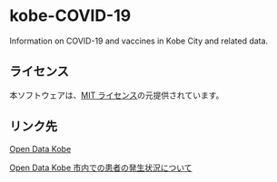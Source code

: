 # kobe-COVID-19

Information on COVID-19 and vaccines in Kobe City and related data.

## ライセンス

本ソフトウェアは、[MIT ライセンス](./LICENSE.txt)の元提供されています。

## リンク先

[Open Data Kobe](https://data.city.kobe.lg.jp/)

[Open Data Kobe 市内での患者の発生状況について](https://data.city.kobe.lg.jp/data/dataset/32576-2-2-0-10-55c472a2967584f3-a22f17b6f5342d8f)
